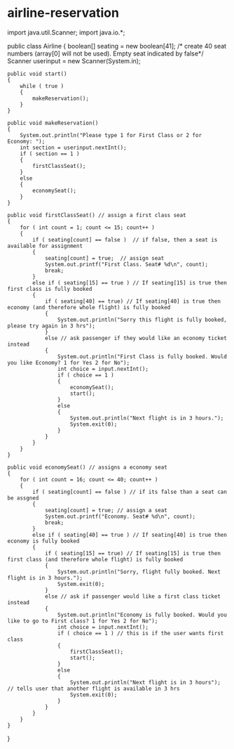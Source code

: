 # airline-reservation
import java.util.Scanner;
import java.io.*;

public class Airline 
{
    boolean[] seating = new boolean[41]; /* create 40 seat numbers (array[0] will not be used). Empty seat indicated by false*/
    Scanner userinput = new Scanner(System.in);

    public void start()
    {       
        while ( true )
        {
            makeReservation();
        }   
    }

    public void makeReservation()
    {
        System.out.println("Please type 1 for First Class or 2 for Economy: ");
        int section = userinput.nextInt();
        if ( section == 1 )
        {
            firstClassSeat();
        }
        else
        {
            economySeat();
        }
    }

    public void firstClassSeat() // assign a first class seat
    {
        for ( int count = 1; count <= 15; count++ )
        {
            if ( seating[count] == false )  // if false, then a seat is available for assignment
            {
                seating[count] = true;  // assign seat
                System.out.printf("First Class. Seat# %d\n", count);
                break;
            }
            else if ( seating[15] == true ) // If seating[15] is true then first class is fully booked
            {
                if ( seating[40] == true) // If seating[40] is true then economy (and therefore whole flight) is fully booked
                {
                    System.out.println("Sorry this flight is fully booked, please try again in 3 hrs");
                }
                else // ask passenger if they would like an economy ticket instead
                {
                    System.out.println("First Class is fully booked. Would you like Economy? 1 for Yes 2 for No");
                    int choice = input.nextInt();
                    if ( choice == 1 )
                    {
                        economySeat();
                        start();
                    }
                    else
                    {
                        System.out.println("Next flight is in 3 hours.");
                        System.exit(0);
                    }
                }
            }
        }
    }   

    public void economySeat() // assigns a economy seat
    {
        for ( int count = 16; count <= 40; count++ )
        {
            if ( seating[count] == false ) // if its false than a seat can be assgned
            {
                seating[count] = true; // assign a seat
                System.out.printf("Economy. Seat# %d\n", count);
                break;
            }
            else if ( seating[40] == true ) // If seating[40] is true then economy is fully booked
            {
                if ( seating[15] == true) // If seating[15] is true then first class (and therefore whole flight) is fully booked
                {
                    System.out.println("Sorry, flight fully booked. Next flight is in 3 hours.");
                    System.exit(0);
                }
                else // ask if passenger would like a first class ticket instead
                {
                    System.out.println("Economy is fully booked. Would you like to go to First class? 1 for Yes 2 for No");
                    int choice = input.nextInt();
                    if ( choice == 1 ) // this is if the user wants first class
                    {
                        firstClassSeat();
                        start();
                    }
                    else
                    {
                        System.out.println("Next flight is in 3 hours"); // tells user that another flight is available in 3 hrs
                        System.exit(0);
                    }
                }
            }
        }
    }
}
